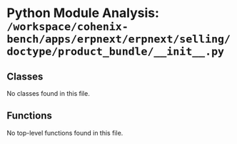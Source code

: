 # Python Module Analysis: `/workspace/cohenix-bench/apps/erpnext/erpnext/selling/doctype/product_bundle/__init__.py`

## Classes

No classes found in this file.


## Functions

No top-level functions found in this file.
